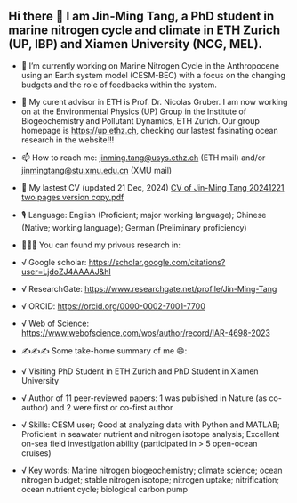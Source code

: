 ## Hi there 👋 I am Jin-Ming Tang, a PhD student in marine nitrogen cycle and climate in ETH Zurich (UP, IBP) and Xiamen University (NCG, MEL).
- 🔭 I’m currently working on Marine Nitrogen Cycle in the Anthropocene using an Earth system model (CESM-BEC) with a focus on the changing budgets and the role of feedbacks within the system.
- 👯 My curent advisor in ETH is Prof. Dr. Nicolas Gruber. I am now working on at the Environmental Physics (UP) Group in the Institute of Biogeochemistry and Pollutant Dynamics, ETH Zurich. Our group homepage is https://up.ethz.ch, checking our lastest fasinating ocean research in the website!!!
- 📫 How to reach me: jinming.tang@usys.ethz.ch (ETH mail) and/or jinmingtang@stu.xmu.edu.cn (XMU mail)
- 🔖 My lastest CV (updated 21 Dec, 2024) [CV of Jin-Ming Tang 20241221 two pages version copy.pdf](https://github.com/user-attachments/files/18218766/CV.of.Jin-Ming.Tang.20241221.two.pages.version.copy.pdf)

- 🎙️ Language: English (Proficient; major working language); Chinese (Native; working language); German (Preliminary proficiency)
- 📖📖📖 You can found my privous research in:
- √ Google scholar: https://scholar.google.com/citations?user=LjdoZJ4AAAAJ&hl
- √ ResearchGate: https://www.researchgate.net/profile/Jin-Ming-Tang
- √ ORCID: https://orcid.org/0000-0002-7001-7700
- √ Web of Science: https://www.webofscience.com/wos/author/record/IAR-4698-2023
- ✍️✍️✍️ Some take-home summary of me 😄:
- √ Visiting PhD Student in ETH Zurich and PhD Student in Xiamen University
- √ Author of 11 peer-reviewed papers: 1 was published in Nature (as co-author) and 2 were first or co-first author
- √ Skills: CESM user; Good at analyzing data with Python and MATLAB; Proficient in seawater nutrient and nitrogen isotope analysis; Excellent on-sea field investigation ability (participated in > 5 open-ocean cruises)
- √ Key words: Marine nitrogen biogeochemistry; climate science; ocean nitrogen budget; stable nitrogen isotope; nitrogen uptake; nitrification; ocean nutrient cycle; biological carbon pump


<!--
**JinmingTang/JinmingTang** is a ✨ _special_ ✨ repository because its `README.md` (this file) appears on your GitHub profile.

Here are some ideas to get you started:

- 🔭 I’m currently working on ...
- 🌱 I’m currently learning ...
- 👯 I’m looking to collaborate on ...
- 🤔 I’m looking for help with ...
- 💬 Ask me about ...
- 📫 How to reach me: ...
- 😄 Pronouns: ...
- ⚡ Fun fact: ...
-->
